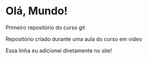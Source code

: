 # Olá, Mundo!
 Primeiro repositório do curso git


Repositório criado durante uma aula do curso em video 

Essa linha eu adicionei diretamente no site!
